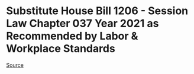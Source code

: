 # Substitute House Bill 1206 - Session Law Chapter 037 Year 2021 as Recommended by Labor & Workplace Standards

[Source](http://lawfilesext.leg.wa.gov/biennium/2021-22/Xml/Bills/Session%20Laws/House/1206-S.SL.xml)